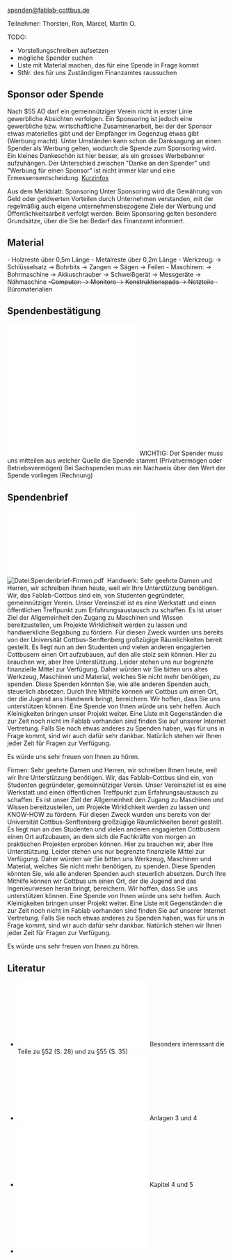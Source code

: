 <onlyinclude> <spenden@fablab-cottbus.de>

Teilnehmer: Thorsten, Ron, Marcel, Martin O.

TODO:

  - Vorstellungschreiben aufsetzen
  - mögliche Spender suchen
  - Liste mit Material machen, das für eine Spende in Frage kommt
  - StNr. des für uns Zuständigen Finanzamtes raussuchen

</onlyinclude>

## Sponsor oder Spende

Nach $55 AO darf ein gemeinnütziger Verein nicht in erster Linie
gewerbliche Absichten verfolgen. Ein Sponsoring ist jedoch eine
gewerbliche bzw. wirtschaftliche Zusammenarbeit, bei der der Sponsor
etwas materielles gibt und der Empfänger im Gegenzug etwas gibt (Werbung
macht).
Unter Umständen kann schon die Danksagung an einen Spender als Werbung
gelten, wodurch die Spende zum Sponsoring wird. Ein kleines Dankeschön
ist hier besser, als ein grosses Werbebanner aufzuhängen. Der
Unterschied zwischen "Danke an den Spender" und "Werbung für einen
Sponsor" ist nicht immer klar und eine Ermessensentscheidung.
[Kurzinfos](http://www.experto.de/en/b2b/kommunikation/unternehmenskommunikation/externe-kommunikation/zum-unterschied-von-spenden-und-sponsoring.html)

Aus dem Merkblatt:
Sponsoring
Unter Sponsoring wird die Gewährung von Geld oder geldwerten Vorteilen
durch Unternehmen verstanden, mit der regelmäßig auch eigene
unternehmensbezogene Ziele der Werbung und Öffentlichkeitsarbeit
verfolgt werden. Beim Sponsoring gelten besondere Grundsätze, über die
Sie bei Bedarf das Finanzamt informiert.

## Material

\- Holzreste über 0,5m Länge
\- Metalreste über 0,2m Länge
\- Werkzeug:
\-\> Schlüsselsatz
\-\> Bohrbits
\-\> Zangen
\-\> Sägen
\-\> Feilen
\- Maschinen:
\-\> Bohrmaschine
\-\> Akkuschrauber
\-\> Schweißgerät
\-\> Messgeräte
\-\> Nähmaschine
<s> -Computer:
\-\> Monitore
\-\> Konstruktionspads
\-\> Netzteile
</s> - Büromaterialien

## Spendenbestätigung

![Datei:geldzuwendung.pdf](geldzuwendung.pdf
"Datei:geldzuwendung.pdf")
![Datei:sachzuwendung.pdf](sachzuwendung.pdf
"Datei:sachzuwendung.pdf")
WICHTIG:
Der Spender muss uns mitteilen aus welcher Quelle die Spende stammt
(Privatvermögen oder Betriebsvermögen)
Bei Sachspenden muss ein Nachweis über den Wert der Spende vorliegen
(Rechnung)

## Spendenbrief

![Datei:Spendenbrief-Handwerk.pdf](Spendenbrief-Handwerk.pdf
"Datei:Spendenbrief-Handwerk.pdf")
![Datei:Spendenbrief-Firmen.pdf ‎](Spendenbrief-Firmen.pdf_‎
"Datei:Spendenbrief-Firmen.pdf ‎")
Handwerk:
Sehr geehrte Damen und Herren,
wir schreiben Ihnen heute, weil wir Ihre Unterstützung benötigen. Wir,
das Fablab-Cottbus sind ein, von Studenten gegründeter, gemeinnütziger
Verein. Unser Vereinsziel ist es eine Werkstatt und einen öffentlichen
Treffpunkt zum Erfahrungsaustausch zu schaffen. Es ist unser Ziel der
Allgemeinheit den Zugang zu Maschinen und Wissen bereitzustellen, um
Projekte Wirklichkeit werden zu lassen und handwerkliche Begabung zu
fördern. Für diesen Zweck wurden uns bereits von der Universität
Cottbus-Senftenberg großzügige Räumlichkeiten bereit gestellt. Es liegt
nun an den Studenten und vielen anderen engagierten Cottbusern einen Ort
aufzubauen, auf den alle stolz sein können. Hier zu brauchen wir, aber
Ihre Unterstützung. Leider stehen uns nur begrenzte finanzielle Mittel
zur Verfügung. Daher würden wir Sie bitten uns altes Werkzeug, Maschinen
und Material, welches Sie nicht mehr benötigen, zu spenden. Diese
Spenden könnten Sie, wie alle anderen Spenden auch, steuerlich absetzen.
Durch Ihre Mithilfe können wir Cottbus um einen Ort, der die Jugend ans
Handwerk bringt, bereichern. Wir hoffen, dass Sie uns unterstützen
können. Eine Spende von Ihnen würde uns sehr helfen. Auch Kleinigkeiten
bringen unser Projekt weiter. Eine Liste mit Gegenständen die zur Zeit
noch nicht im Fablab vorhanden sind finden Sie auf unserer Internet
Vertretung. Falls Sie noch etwas anderes zu Spenden haben, was für uns
in Frage kommt, sind wir auch dafür sehr dankbar. Natürlich stehen wir
Ihnen jeder Zeit für Fragen zur Verfügung.

Es würde uns sehr freuen von Ihnen zu hören.

Firmen:
Sehr geehrte Damen und Herren,
wir schreiben Ihnen heute, weil wir Ihre Unterstützung benötigen. Wir,
das Fablab-Cottbus sind ein, von Studenten gegründeter, gemeinnütziger
Verein. Unser Vereinsziel ist es eine Werkstatt und einen öffentlichen
Treffpunkt zum Erfahrungsaustausch zu schaffen. Es ist unser Ziel der
Allgemeinheit den Zugang zu Maschinen und Wissen bereitzustellen, um
Projekte Wirklichkeit werden zu lassen und KNOW-HOW zu fördern. Für
diesen Zweck wurden uns bereits von der Universität Cottbus-Senftenberg
großzügige Räumlichkeiten bereit gestellt. Es liegt nun an den Studenten
und vielen anderen engagierten Cottbusern einen Ort aufzubauen, an dem
sich die Fachkräfte von morgen an praktischen Projekten erproben können.
Hier zu brauchen wir, aber Ihre Unterstützung. Leider stehen uns nur
begrenzte finanzielle Mittel zur Verfügung. Daher würden wir Sie bitten
uns Werkzeug, Maschinen und Material, welches Sie nicht mehr benötigen,
zu spenden. Diese Spenden könnten Sie, wie alle anderen Spenden auch
steuerlich absetzen. Durch Ihre Mithilfe können wir Cottbus um einen
Ort, der die Jugend and das Ingenieurwesen heran bringt, bereichern. Wir
hoffen, dass Sie uns unterstützen können. Eine Spende von Ihnen würde
uns sehr helfen. Auch Kleinigkeiten bringen unser Projekt weiter. Eine
Liste mit Gegenständen die zur Zeit noch nicht im Fablab vorhanden sind
finden Sie auf unserer Internet Vertretung. Falls Sie noch etwas anderes
zu Spenden haben, was für uns in Frage kommt, sind wir auch dafür sehr
dankbar. Natürlich stehen wir Ihnen jeder Zeit für Fragen zur Verfügung.

Es würde uns sehr freuen von Ihnen zu hören.

## Literatur

  - ![Datei:2014-01-31-Neubekanntmachung-AEAO.pdf](2014-01-31-Neubekanntmachung-AEAO.pdf
    "Datei:2014-01-31-Neubekanntmachung-AEAO.pdf") Besonders interessant
    die Teile zu §52 (S. 28) und zu §55 (S. 35)
  - ![Datei:Muster_Zuwendungsbestaetigungen.pdf](Muster_Zuwendungsbestaetigungen.pdf
    "Datei:Muster_Zuwendungsbestaetigungen.pdf") Anlagen 3 und 4
  - ![Datei:Frage_Antwort_Katalog_zum_Bereich_Gemeinnuetzigkeit.pdf](Frage_Antwort_Katalog_zum_Bereich_Gemeinnuetzigkeit.pdf
    "Datei:Frage_Antwort_Katalog_zum_Bereich_Gemeinnuetzigkeit.pdf")
    Kapitel 4 und 5
  - ![Datei:Merkblatt_zur_Gemeinnützigkeit_und_zum_Spendenrecht.pdf](Merkblatt_zur_Gemeinnützigkeit_und_zum_Spendenrecht.pdf
    "Datei:Merkblatt_zur_Gemeinnützigkeit_und_zum_Spendenrecht.pdf")